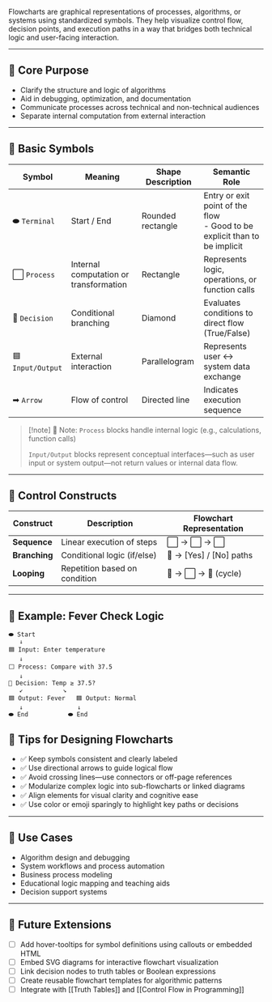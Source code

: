 Flowcharts are graphical representations of processes, algorithms, or systems using standardized symbols. They help visualize control flow, decision points, and execution paths in a way that bridges both technical logic and user-facing interaction.

---

## 🔹 Core Purpose

- Clarify the structure and logic of algorithms
- Aid in debugging, optimization, and documentation
- Communicate processes across technical and non-technical audiences
- Separate internal computation from external interaction

---

## 🧱 Basic Symbols

| Symbol        | Meaning                  | Shape Description | Semantic Role |
|---------------|--------------------------|-------------------|----------------|
| ⬬ `Terminal`  | Start / End              | Rounded rectangle | Entry or exit point of the flow<br>- Good to be explicit than to be implicit |
| ⬜ `Process`   | Internal computation or transformation | Rectangle | Represents logic, operations, or function calls |
| 🔷 `Decision`  | Conditional branching    | Diamond           | Evaluates conditions to direct flow<br>(True/False) |
| 🟦 `Input/Output` | External interaction | Parallelogram     | Represents user ↔ system data exchange |
| ➡ `Arrow`     | Flow of control          | Directed line     | Indicates execution sequence |

> [!note] 🧠 Note:
> `Process` blocks handle internal logic (e.g., calculations, function calls)
>
> `Input/Output` blocks represent conceptual interfaces—such as user input or system output—not return values or internal data flow.

---

## 🔀 Control Constructs

| Construct   | Description | Flowchart Representation |
|-------------|-------------|---------------------------|
| **Sequence** | Linear execution of steps | ⬜ → ⬜ → ⬜ |
| **Branching** | Conditional logic (if/else) | 🔷 → [Yes] / [No] paths |
| **Looping**   | Repetition based on condition | 🔷 → ⬜ → 🔷 (cycle) |

---

## 🧪 Example: Fever Check Logic

```plaintext
⬬ Start
   ↓
🟦 Input: Enter temperature
   ↓
⬜ Process: Compare with 37.5
   ↓
🔷 Decision: Temp ≥ 37.5?
   ↙           ↘
🟦 Output: Fever   🟦 Output: Normal
   ↓               ↓
⬬ End           ⬬ End
```

## 🧰 Tips for Designing Flowcharts

- ✅ Keep symbols consistent and clearly labeled
- ✅ Use directional arrows to guide logical flow
- ✅ Avoid crossing lines—use connectors or off-page references
- ✅ Modularize complex logic into sub-flowcharts or linked diagrams
- ✅ Align elements for visual clarity and cognitive ease
- ✅ Use color or emoji sparingly to highlight key paths or decisions

---

## 🧩 Use Cases

- Algorithm design and debugging
- System workflows and process automation
- Business process modeling
- Educational logic mapping and teaching aids
- Decision support systems

---

## 🧭 Future Extensions

- [ ] Add hover-tooltips for symbol definitions using callouts or embedded HTML
- [ ] Embed SVG diagrams for interactive flowchart visualization
- [ ] Link decision nodes to truth tables or Boolean expressions
- [ ] Create reusable flowchart templates for algorithmic patterns
- [ ] Integrate with [[Truth Tables]] and [[Control Flow in Programming]]
